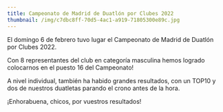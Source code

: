 ```yaml
---
title: Campeonato de Madrid de Duatlón por Clubes 2022
thumbnail: /img/c7dbc8ff-70d5-4ac1-a919-71805300e89c.jpg
---
```

El domingo 6 de febrero tuvo lugar el Campeonato de Madrid de Duatlón por Clubes 2022. 

Con 8 representantes del club en categoría masculina hemos logrado colocarnos en el puesto 16 del Campeonato!

A nivel individual, también ha habido grandes resultados, con un TOP10 y dos de nuestros duatletas parando el crono antes de la hora.

¡Enhorabuena, chicos, por vuestros resultados!